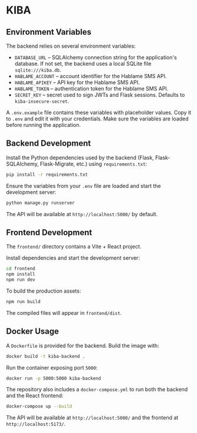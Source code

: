 # KIBA

## Environment Variables

The backend relies on several environment variables:

- `DATABASE_URL` &ndash; SQLAlchemy connection string for the application's database. If not set, the backend uses a local SQLite file `sqlite:///kiba.db`.
- `HABLAME_ACCOUNT` &ndash; account identifier for the Hablame SMS API.
- `HABLAME_APIKEY` &ndash; API key for the Hablame SMS API.
- `HABLAME_TOKEN` &ndash; authentication token for the Hablame SMS API.
- `SECRET_KEY` &ndash; secret used to sign JWTs and Flask sessions. Defaults to `kiba-insecure-secret`.

A `.env.example` file contains these variables with placeholder values. Copy it to
`.env` and edit it with your credentials. Make sure the variables are loaded
before running the application.

## Backend Development

Install the Python dependencies used by the backend (Flask, Flask-SQLAlchemy,
Flask-Migrate, etc.) using `requirements.txt`:

```bash
pip install -r requirements.txt
```

Ensure the variables from your `.env` file are loaded and start the development server:

```bash
python manage.py runserver
```

The API will be available at `http://localhost:5000/` by default.

## Frontend Development

The `frontend/` directory contains a Vite + React project.

Install dependencies and start the development server:

```bash
cd frontend
npm install
npm run dev
```

To build the production assets:

```bash
npm run build
```

The compiled files will appear in `frontend/dist`.

## Docker Usage

A `Dockerfile` is provided for the backend. Build the image with:

```bash
docker build -t kiba-backend .
```

Run the container exposing port `5000`:

```bash
docker run -p 5000:5000 kiba-backend
```

The repository also includes a `docker-compose.yml` to run both the backend and
the React frontend:

```bash
docker-compose up --build
```

The API will be available at `http://localhost:5000/` and the frontend at
`http://localhost:5173/`.
